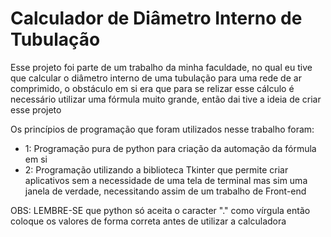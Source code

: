 <h1>Calculador de Diâmetro Interno de Tubulação</h1>

Esse projeto foi parte de um trabalho da minha faculdade, no qual eu tive que calcular o diâmetro interno de uma tubulação para uma rede de ar comprimido, o obstáculo em si era que para se relizar esse cálculo é necessário utilizar uma fórmula muito grande, então dai tive a ideia de criar esse projeto

Os princípios de programação que foram utilizados nesse trabalho foram:
- 1: Programação pura de python para criação da automação da fórmula em si
- 2: Programação utilizando a biblioteca Tkinter que permite criar aplicativos sem a necessidade de uma tela de terminal mas sim uma janela de verdade, necessitando assim de um trabalho de Front-end

OBS: LEMBRE-SE que python só aceita o caracter "." como vírgula então coloque os valores de forma correta antes de utilizar a calculadora